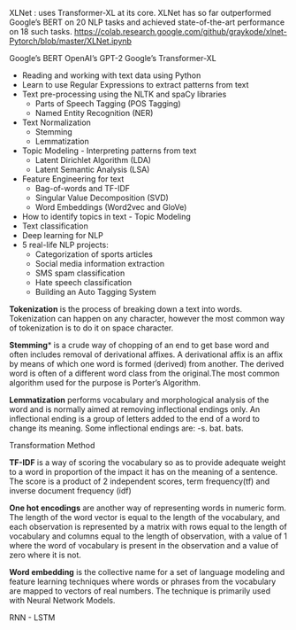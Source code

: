 

XLNet : uses Transformer-XL at its core.
XLNet has so far outperformed Google’s BERT on 20 NLP tasks and achieved state-of-the-art performance on 18 such tasks.
https://colab.research.google.com/github/graykode/xlnet-Pytorch/blob/master/XLNet.ipynb

Google’s BERT
OpenAI’s GPT-2
Google’s Transformer-XL



* Reading and working with text data using Python
* Learn to use Regular Expressions to extract patterns from text
* Text pre-processing using the NLTK and spaCy libraries
  - Parts of Speech Tagging (POS Tagging)
  - Named Entity Recognition (NER)
* Text Normalization
  - Stemming
  - Lemmatization
* Topic Modeling - Interpreting patterns from text
  - Latent Dirichlet Algorithm (LDA)
  - Latent Semantic Analysis (LSA)
* Feature Engineering for text
  - Bag-of-words and TF-IDF
  - Singular Value Decomposition (SVD)
  - Word Embeddings (Word2vec and GloVe)
* How to identify topics in text - Topic Modeling
* Text classification
* Deep learning for NLP
* 5 real-life NLP projects:
  - Categorization of sports articles
  - Social media information extraction
  - SMS spam classification
  - Hate speech classification
  - Building an Auto Tagging System
  
**Tokenization** is the process of breaking down a text into words. Tokenization can happen on any character, however the most common way of tokenization is to do it on space character.

**Stemming*** is a crude way of chopping of an end to get base word and often includes removal of derivational affixes. A derivational affix is an affix by means of which one word is formed (derived) from another. The derived word is often of a different word class from the original.The most common algorithm used for the purpose is Porter’s Algorithm.

**Lemmatization** performs vocabulary and morphological analysis of the word and is normally aimed at removing inflectional endings only. An inflectional ending is a group of letters added to the end of a word to change its meaning. Some inflectional endings are: -s. bat. bats.

Transformation Method

**TF-IDF** is a way of scoring the vocabulary so as to provide adequate weight to a word in proportion of the impact it has on the meaning of a sentence. The score is a product of 2 independent scores, term frequency(tf) and inverse document frequency (idf)

**One hot encodings** are another way of representing words in numeric form. The length of the word vector is equal to the length of the vocabulary, and each observation is represented by a matrix with rows equal to the length of vocabulary and columns equal to the length of observation, with a value of 1 where the word of vocabulary is present in the observation and a value of zero where it is not.

**Word embedding** is the collective name for a set of language modeling and feature learning techniques where words or phrases from the vocabulary are mapped to vectors of real numbers. The technique is primarily used with Neural Network Models.

RNN - LSTM

